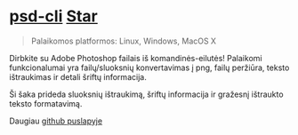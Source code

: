 # [psd-cli](https://github.com/OzymandiasTheGreat/psd-cli) <a class="github-button" href="https://github.com/OzymandiasTheGreat/psd-cli" data-icon="octicon-star" data-size="large" data-show-count="true" aria-label="Star OzymandiasTheGreat/psd-cli on GitHub">Star</a>

> Palaikomos platformos: <span class="platform">Linux</span>, <span class="platform">Windows</span>, <span class="platform">MacOS X</span>

Dirbkite su Adobe Photoshop failais iš komandinės-eilutės!
Palaikomi funkcionalumai yra failų/sluoksnių konvertavimas į png, failų peržiūra, teksto ištraukimas ir detali šriftų informacija.

Ši šaka prideda sluoksnių ištraukimą, šriftų informacija ir gražesnį ištraukto teksto formatavimą.


<div class="more">

Daugiau [github puslapyje](https://github.com/OzymandiasTheGreat/psd-cli)

</div>
